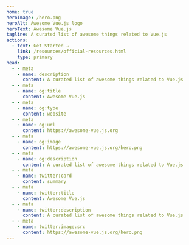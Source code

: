 ```yaml
---
home: true
heroImage: /hero.png
heroAlt: Awesome Vue.js logo
heroText: Awesome Vue.js
tagline: A curated list of awesome things related to Vue.js
actions:
  - text: Get Started →
    link: /resources/official-resources.html
    type: primary
head:
  - - meta
    - name: description
      content: A curated list of awesome things related to Vue.js
  - - meta
    - name: og:title
      content: Awesome Vue.js
  - - meta
    - name: og:type
      content: website
  - - meta
    - name: og:url
      content: https://awesome-vue.js.org
  - - meta
    - name: og:image
      content: https://awesome-vue.js.org/hero.png
  - - meta
    - name: og:description
      content: A curated list of awesome things related to Vue.js
  - - meta
    - name: twitter:card
      content: summary
  - - meta
    - name: twitter:title
      content: Awesome Vue.js
  - - meta
    - name: twitter:description
      content: A curated list of awesome things related to Vue.js
  - - meta
    - name: twitter:image:src
      content: https://awesome-vue.js.org/hero.png
---
```

